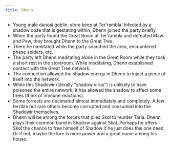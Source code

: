 ```yaml
---
title: Dhenn
---
```


* Young male danosi goblin, store keep at Ter'rambla. Infected by a shadow ooze that is gestating within, Dhenn joined the party briefly. 
* When the party found the Great Room at Ter'rambla and defeated Maw and Paw, they brought Dhenn to the Great Tree. 
* There he meditated while the party searched the area, encountered phase spiders, etc. 
* The party left Dhenn meditating alone in the Great Room while they took a short rest in the storeroom. While meditating, Dhenn established contact with the Great Tree network.
* The connection allowed the shadow energy in Dhenn to inject a piece of itself into the network. 
* While this Shadowir (literally "shadow virus") is unlikely to have poisoned the entire network, it has allowed the shadow to affect some trees (think of immune reactions). 
* Some forrests are decimated almost immediately and completely. A few terrible but rare others become corrupted and consumed into the Shadowir themselves.
* Dhenn will be among the forces that plies Skol to murder Taria. Dhenn plays their common bond in Shadow against Skol. Perhaps he offers Skol the chance to free himself of Shadow if he just does this one deed. Or if not, maybe the lure is more power and a great name among his house.